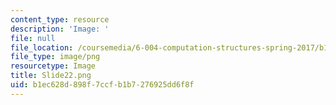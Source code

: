 ```yaml
---
content_type: resource
description: 'Image: '
file: null
file_location: /coursemedia/6-004-computation-structures-spring-2017/b1ec628d898f7ccfb1b7276925dd6f8f_Slide22.png
file_type: image/png
resourcetype: Image
title: Slide22.png
uid: b1ec628d-898f-7ccf-b1b7-276925dd6f8f
---
```

